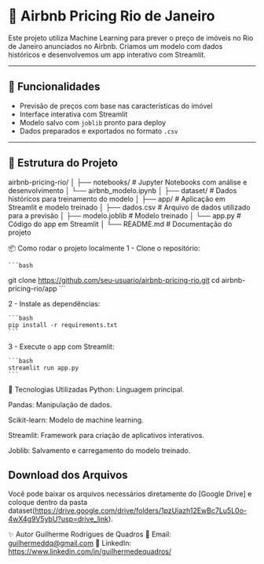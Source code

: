 # 🏡 Airbnb Pricing Rio de Janeiro

Este projeto utiliza Machine Learning para prever o preço de imóveis no Rio de Janeiro anunciados no Airbnb. Criamos um modelo com dados históricos e desenvolvemos um app interativo com Streamlit.

---

## 🚀 Funcionalidades

- Previsão de preços com base nas características do imóvel
- Interface interativa com Streamlit
- Modelo salvo com `joblib` pronto para deploy
- Dados preparados e exportados no formato `.csv`

---

## 📂 Estrutura do Projeto

airbnb-pricing-rio/
│
├── notebooks/             # Jupyter Notebooks com análise e desenvolvimento
│   └── airbnb_modelo.ipynb
│
├── dataset/               # Dados históricos para treinamento do modelo
│
├── app/                   # Aplicação em Streamlit e modelo treinado
│   ├── dados.csv          # Arquivo de dados utilizado para a previsão
│   ├── modelo.joblib      # Modelo treinado
│   └── app.py             # Código do app em Streamlit
│
└── README.md              # Documentação do projeto




📦 Como rodar o projeto localmente
1 - Clone o repositório:

    ```bash
git clone https://github.com/seu-usuario/airbnb-pricing-rio.git
cd airbnb-pricing-rio/app
    ```

2 - Instale as dependências:

    ```bash
    pip install -r requirements.txt
    ```

3 - Execute o app com Streamlit:

    ```bash
    streamlit run app.py
    ```

🔧 Tecnologias Utilizadas
Python: Linguagem principal.

Pandas: Manipulação de dados.

Scikit-learn: Modelo de machine learning.

Streamlit: Framework para criação de aplicativos interativos.

Joblib: Salvamento e carregamento do modelo treinado.

## Download dos Arquivos
Você pode baixar os arquivos necessários diretamente do [Google Drive] e coloque dentro da pasta dataset(https://drive.google.com/drive/folders/1pzUiazh12EwBc7Lu5L0o-4wX4g9V5ybU?usp=drive_link).

✨ Autor
Guilherme Rodrigues de Quadros
📧 Email: guilhermeddq@gmail.com
📱 LinkedIn: https://www.linkedin.com/in/guilhermedequadros/